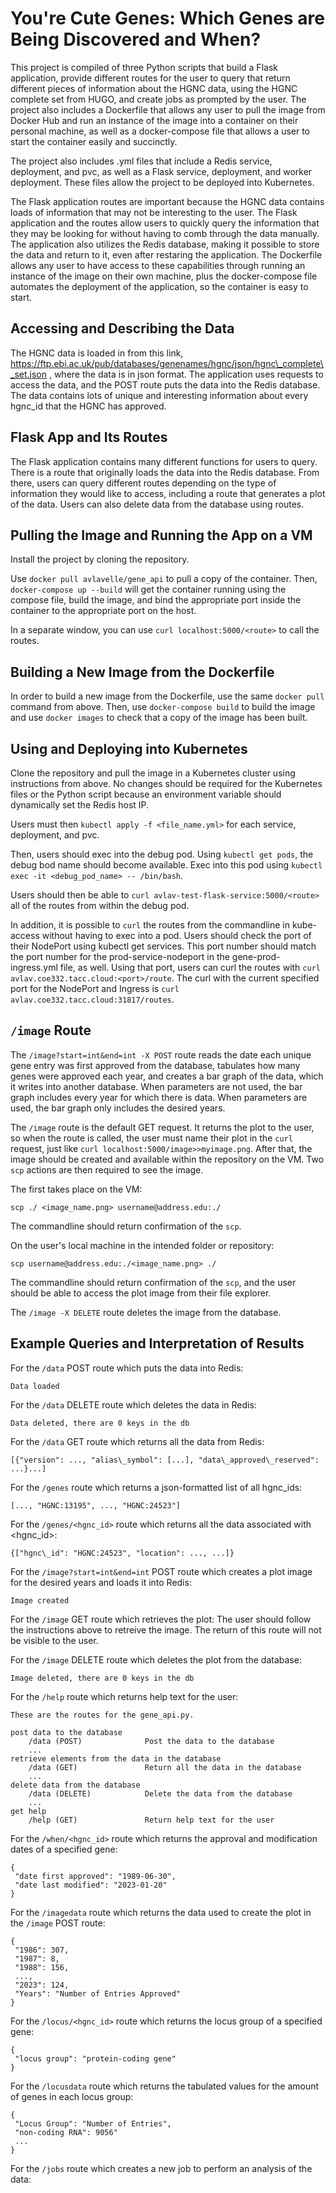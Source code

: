 # You're Cute Genes: Which Genes are Being Discovered and When?

This project is compiled of three Python scripts that build a Flask application, provide different routes for the user to query that return different pieces of information about the HGNC data, using the HGNC complete set from HUGO, and create jobs as prompted by the user. The project also includes a Dockerfile that allows any user to pull the image from Docker Hub and run an instance of the image into a container on their personal machine, as well as a docker-compose file that allows a user to start the container easily and succinctly.

The project also includes .yml files that include a Redis service, deployment, and pvc, as well as a Flask service, deployment, and worker deployment. These files allow the project to be deployed into Kubernetes.

The Flask application routes are important because the HGNC data contains loads of information that may not be interesting to the user. The Flask application and the routes allow users to quickly query the information that they may be looking for without having to comb through the data manually. The application also utilizes the Redis database, making it possible to store the data and return to it, even after restaring the application. The Dockerfile allows any user to have access to these capabilities through running an instance of the image on their own machine, plus the docker-compose file automates the deployment of the application, so the container is easy to start. 

## Accessing and Describing the Data
 
The HGNC data is loaded in from this link, https://ftp.ebi.ac.uk/pub/databases/genenames/hgnc/json/hgnc\_complete\_set.json , where the data is in json format. The application uses requests to access the data, and the POST route puts the data into the Redis database. The data contains lots of unique and interesting information about every hgnc\_id that the HGNC has approved.

## Flask App and Its Routes

The Flask application contains many different functions for users to query. There is a route that originally loads the data into the Redis database. From there, users can query different routes depending on the type of information they would like to access, including a route that generates a plot of the data. Users can also delete data from the database using routes. 

## Pulling the Image and Running the App on a VM

Install the project by cloning the repository. 

Use ```docker pull avlavelle/gene_api``` to pull a copy of the container.
Then, ```docker-compose up --build``` will get the container running using the compose file, build the image, and bind the appropriate port inside the container to the appropriate port on the host.

In a separate window, you can use ``` curl localhost:5000/<route> ``` to call the routes.

## Building a New Image from the Dockerfile

In order to build a new image from the Dockerfile, use the same ```docker pull``` command from above. 
Then, use ```docker-compose build``` to build the image and use ```docker images``` to check that a copy of the image has been built.

## Using and Deploying into Kubernetes

Clone the repository and pull the image in a Kubernetes cluster using instructions from above. No changes should be required for the Kubernetes files or the Python script because an environment variable should dynamically set the Redis host IP. 

Users must then ```kubectl apply -f <file_name.yml>``` for each service, deployment, and pvc. 

Then, users should exec into the debug pod. Using ```kubectl get pods```, the debug bod name should become available. Exec into this pod using ```kubectl exec -it <debug_pod_name> -- /bin/bash```.

Users should then be able to ```curl avlav-test-flask-service:5000/<route>``` all of the routes from within the debug pod.

In addition, it is possible to ```curl``` the routes from the commandline in kube-access without having to exec into a pod. Users should check the port of their NodePort using kubectl get services. This port number should match the port number for the prod-service-nodeport in the gene-prod-ingress.yml file, as well. Using that port, users can curl the routes with ```curl avlav.coe332.tacc.cloud:<port>/route```. The curl with the current specified port for the NodePort and Ingress is ```curl avlav.coe332.tacc.cloud:31817/routes```.

## ```/image``` Route

The ```/image?start=int&end=int -X POST``` route reads the date each unique gene entry was first approved from the database, tabulates how many genes were approved each year, and creates a bar graph of the data, which it writes into another database. When parameters are not used, the bar graph includes every year for which there is data. When parameters are used, the bar graph only includes the desired years.

The ```/image``` route is the default GET request. It returns the plot to the user, so when the route is called, the user must name their plot in the ```curl``` request, just like ```curl localhost:5000/image>>myimage.png```. After that, the image should be created and available within the repository on the VM. Two ```scp``` actions are then required to see the image.

The first takes place on the VM:
```
scp ./ <image_name.png> username@address.edu:./
```
The commandline should return confirmation of the ```scp```. 

On the user's local machine in the intended folder or repository:
```
scp username@address.edu:./<image_name.png> ./
```
The commandline should return confirmation of the ```scp```, and the user should be able to access the plot image from their file explorer.

The ```/image -X DELETE``` route deletes the image from the database.

## Example Queries and Interpretation of Results

For the ```/data``` POST route which puts the data into Redis:
```
Data loaded
```

For the ```/data``` DELETE route which deletes the data in Redis:
```
Data deleted, there are 0 keys in the db
```

For the ```/data``` GET route which returns all the data from Redis:
```
[{"version": ..., "alias\_symbol": [...], "data\_approved\_reserved": ...}...]
```

For the ```/genes``` route which returns a json-formatted list of all hgnc_ids:
```
[..., "HGNC:13195", ..., "HGNC:24523"]
```

For the ```/genes/<hgnc_id>``` route which returns all the data associated with <hgnc_id>:
```
{["hgnc\_id": "HGNC:24523", "location": ..., ...]}
```

For the ```/image?start=int&end=int``` POST route which creates a plot image for the desired years and loads it into Redis:
```
Image created
```

For the ```/image``` GET route which retrieves the plot:
The user should follow the instructions above to retreive the image.
The return of this route will not be visible to the user. 

For the ```/image``` DELETE route which deletes the plot from the database:
```
Image deleted, there are 0 keys in the db
```

For the ```/help``` route which returns help text for the user:
```
These are the routes for the gene_api.py.

post data to the database
    /data (POST)              Post the data to the database
    ...
retrieve elements from the data in the database
    /data (GET)               Return all the data in the database
    ...
delete data from the database
    /data (DELETE)            Delete the data from the database
    ...
get help
    /help (GET)               Return help text for the user
```

For the ```/when/<hgnc_id>``` route which returns the approval and modification dates of a specified gene:
```
{
 "date first approved": "1989-06-30",
 "date last modified": "2023-01-20"
}
```

For the ```/imagedata``` route which returns the data used to create the plot in the ```/image``` POST route:
```
{
 "1986": 307,
 "1987": 8,
 "1988": 156,
 ...,
 "2023": 124,
 "Years": "Number of Entries Approved"
}
```

For the ```/locus/<hgnc_id>``` route which returns the locus group of a specified gene:
```
{
 "locus group": "protein-coding gene"
}
```

For the ```/locusdata``` route which returns the tabulated values for the amount of genes in each locus group:
```
{
 "Locus Group": "Number of Entries",
 "non-coding RNA": 9056"
 ...
}
```

For the ```/jobs``` route which creates a new job to perform an analysis of the data:
